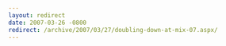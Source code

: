 ```yaml
---
layout: redirect
date: 2007-03-26 -0800
redirect: /archive/2007/03/27/doubling-down-at-mix-07.aspx/
---
```


